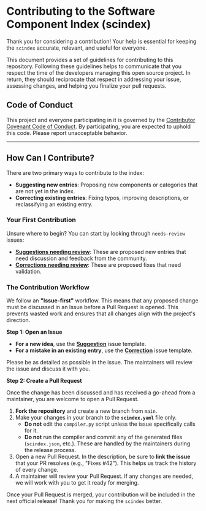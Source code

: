 # Contributing to the Software Component Index (scindex)

Thank you for considering a contribution! Your help is essential for keeping the `scindex` accurate, relevant, and useful for everyone.

This document provides a set of guidelines for contributing to this repository. Following these guidelines helps to communicate that you respect the time of the developers managing this open source project. In return, they should reciprocate that respect in addressing your issue, assessing changes, and helping you finalize your pull requests.

## Code of Conduct

This project and everyone participating in it is governed by the [Contributor Covenant Code of Conduct](https.www.contributor-covenant.org/version/2/1/code_of_conduct.html). By participating, you are expected to uphold this code. Please report unacceptable behavior.

---

## How Can I Contribute?

There are two primary ways to contribute to the index:
* **Suggesting new entries**: Proposing new components or categories that are not yet in the index.
* **Correcting existing entries**: Fixing typos, improving descriptions, or reclassifying an existing entry.

### Your First Contribution

Unsure where to begin? You can start by looking through `needs-review` issues:

* **[Suggestions needing review](https://github.com/your-username/scindex/labels/suggestion)**: These are proposed new entries that need discussion and feedback from the community.
* **[Corrections needing review](https://github.com/your-username/scindex/labels/correction)**: These are proposed fixes that need validation.

### The Contribution Workflow

We follow an **"Issue-first"** workflow. This means that any proposed change must be discussed in an Issue before a Pull Request is opened. This prevents wasted work and ensures that all changes align with the project's direction.

**Step 1: Open an Issue**

* **For a new idea**, use the [**Suggestion**](https://github.com/scindex/scindex/issues/new/choose) issue template.
* **For a mistake in an existing entry**, use the [**Correction**](https://github.com/scindex/scindex/issues/new/choose) issue template.

Please be as detailed as possible in the issue. The maintainers will review the issue and discuss it with you.

**Step 2: Create a Pull Request**

Once the change has been discussed and has received a go-ahead from a maintainer, you are welcome to open a Pull Request.

1.  **Fork the repository** and create a new branch from `main`.
2.  Make your changes in your branch to the **`scindex.yaml`** file only.
    * **Do not** edit the `compiler.py` script unless the issue specifically calls for it.
    * **Do not** run the compiler and commit any of the generated files (`scindex.json`, etc.). These are handled by the maintainers during the release process.
3.  Open a new Pull Request. In the description, be sure to **link the issue** that your PR resolves (e.g., "Fixes #42"). This helps us track the history of every change.
4.  A maintainer will review your Pull Request. If any changes are needed, we will work with you to get it ready for merging.

Once your Pull Request is merged, your contribution will be included in the next official release! Thank you for making the `scindex` better.
